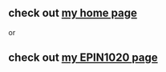 ## check out [my home page](an-yc.github.io)
or
## check out [my EPIN1020 page](an-yc.github.io/epin1020)
